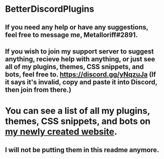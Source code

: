 # BetterDiscordPlugins


## If you need any help or have any suggestions, feel free to message me, Metalloriff#2891.

## If you wish to join my support server to suggest anything, recieve help with anything, or just see all of my plugins, themes, CSS snippets, and bots, feel free to. https://discord.gg/yNqzuJa (If it says it's invalid, copy and paste it into Discord, then join from there.)

# You can see a list of all my plugins, themes, CSS snippets, and bots on [my newly created website](https://metalloriff.github.io/toms-discord-stuff/).
## I will not be putting them in this readme anymore.
